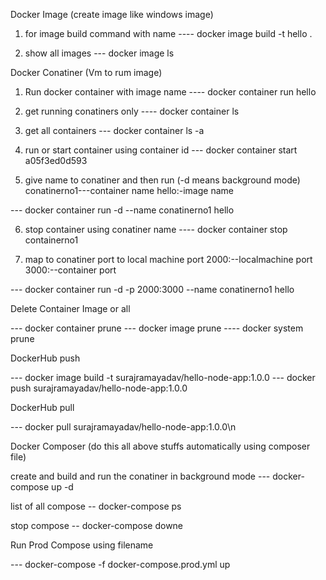 Docker Image (create image like windows image)
1) for image build command with name
---- docker image build -t hello .

2) show all images
--- docker image ls


Docker Conatiner (Vm to rum image)
1) Run docker container with image name
---- docker container run hello

2) get running conatiners only
---- docker container ls

3) get all containers
--- docker container ls -a

4) run or start container using container id
--- docker container start a05f3ed0d593

5) give name to conatiner and then run (-d means background mode)
conatinerno1---container name 
hello:-image name

--- docker container run -d --name conatinerno1 hello

6) stop container using conatiner name
---- docker container stop containerno1

6) map to conatiner port to local machine port
2000:--localmachine port
3000:--container port

--- docker container run -d -p 2000:3000 --name conatinerno1 hello

Delete Container Image or all

--- docker container prune
--- docker image  prune
---- docker system prune



DockerHub push

--- docker image build -t surajramayadav/hello-node-app:1.0.0
--- docker push surajramayadav/hello-node-app:1.0.0

DockerHub pull

--- docker pull  surajramayadav/hello-node-app:1.0.0\n



Docker Composer (do this all above stuffs automatically using composer file)

create and build and run the conatiner in background mode
--- docker-compose up -d

list of all compose
-- docker-compose ps

stop compose
-- docker-compose downe


Run Prod Compose using filename

--- docker-compose -f docker-compose.prod.yml up




